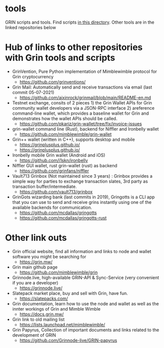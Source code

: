 # tools
GRIN scripts and tools. Find scripts [in this directory](https://github.com/grincc/tools/tree/main/scripts). Other tools are in the linked repositories below

# Hub of links to other repositories with Grin tools and scripts
* GrinVention, Pure Python implementation of Mimblewimble protocol for Grin cryptocurrency 
  + https://github.com/grinventions/
* Grin Mail: Automatically send and receive transactions via email (last commit 05-07-2021)
  + https://github.com/aixinrock/grinmail/blob/main/README-en.md
* Testnet exchange, consits of 2 pieces 1) the Grin Wallet APIs for Grin community wallet developers via a JSON-RPC interface 2) areference command-line wallet, which provides a baseline wallet for Grin and demonstrates how the wallet APIs should be called.
  + https://github.com/pkariz/grin-wallet/tree/fix/invoice-issues
* grin-wallet command line (Rust), backend for Niffler and Ironbelly wallet
  + https://github.com/mimblewimble/grin-wallet
* Grin++ wallet (written in C++), supports desktop and mobile
  + https://grinplusplus.github.io/
  + https://grinplusplus.github.io/
* Ironbelly mobile Grin wallet (Android and iOS)
  + https://github.com/i1skn/ironbelly
* Niffler GUI wallet, rust grin-wallet (rust) as backend
  + https://github.com/grinfans/niffler
* Vault713 Grinbox (Not maintained since 3 years) : Grinbox provides a simple way for parties to exchange transaction slates, 3rd party as transaction buffer/intermediate.
  + https://github.com/vault713/grinbox
* GrinGots wizarding bank (last commits in 2019), Gringotts is a CLI app that you can use to send and receive grins instantly using one of the available backends for communication.
  + https://github.com/mcdallas/gringotts
  + https://github.com/mcdallas/gringotts-rust

# Other link outs
* Grin official website, find all information and links to node and wallet software you might be searching for
  + https://grin.mw/
* Grin main github page
  + https://github.com/mimblewimble/grin
* Grinnode.live, high-available GRIN-API & Sync-Service (very convenient if you are a developer)
  + https://grinnode.live/
* Slatepack market place, buy and sell with Grin, have fun.
  + https://slatepacks.com/
* Grin documentation, learn how to use the node and wallet as well as the innter workings of Grin and Mimble Wimble
  + https://docs.grin.mw/
* Grin link to old mailing list
  + https://lists.launchpad.net/mimblewimble/
* Grin Papyrus, Collection of important documents and links related to the development of GRIN
  + https://github.com/Grinnode-live/GRIN-papyrus
